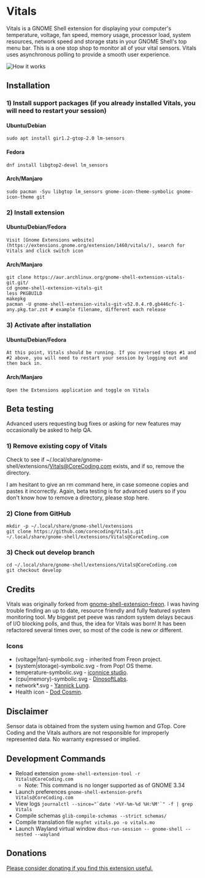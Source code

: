 Vitals
====================================

Vitals is a GNOME Shell extension for displaying your computer's temperature, voltage, fan speed, memory usage, processor load, system resources, network speed and storage stats in your GNOME Shell's top menu bar. This is a one stop shop to monitor all of your vital sensors. Vitals uses asynchronous polling to provide a smooth user experience.

![How it works](https://raw.githubusercontent.com/esa1975/hosted-content/master/Vitals%20-%20Change%20Displayed%20Sensors.GIF)

## Installation

### 1) Install support packages (if you already installed Vitals, you will need to restart your session)

#### Ubuntu/Debian

    sudo apt install gir1.2-gtop-2.0 lm-sensors

#### Fedora

    dnf install libgtop2-devel lm_sensors
    
#### Arch/Manjaro

    sudo pacman -Syu libgtop lm_sensors gnome-icon-theme-symbolic gnome-icon-theme git

### 2) Install extension

#### Ubuntu/Debian/Fedora

    Visit [Gnome Extensions website](https://extensions.gnome.org/extension/1460/vitals/), search for Vitals and click switch icon

#### Arch/Manjaro

    git clone https://aur.archlinux.org/gnome-shell-extension-vitals-git.git/
    cd gnome-shell-extension-vitals-git
    less PKGBUILD
    makepkg
    pacman -U gnome-shell-extension-vitals-git-v52.0.4.r0.gb446cfc-1-any.pkg.tar.zst # example filename, different each release

### 3) Activate after installation

#### Ubuntu/Debian/Fedora

    At this point, Vitals should be running. If you reversed steps #1 and #2 above, you will need to restart your session by logging out and then back in.
   
#### Arch/Manjaro

    Open the Extensions application and toggle on Vitals

## Beta testing

Advanced users requesting bug fixes or asking for new features may occasionally be asked to help QA. 

### 1) Remove existing copy of Vitals

Check to see if ~/.local/share/gnome-shell/extensions/Vitals@CoreCoding.com exists, and if so, remove the directory.

I am hesitant to give an rm command here, in case someone copies and pastes it incorrectly. Again, beta testing is for advanced users so if you don't know how to remove a directory, please stop here.

### 2) Clone from GitHub

    mkdir -p ~/.local/share/gnome-shell/extensions
    git clone https://github.com/corecoding/Vitals.git ~/.local/share/gnome-shell/extensions/Vitals@CoreCoding.com

### 3) Check out develop branch

    cd ~/.local/share/gnome-shell/extensions/Vitals@CoreCoding.com
    git checkout develop

## Credits
Vitals was originally forked from [gnome-shell-extension-freon](https://github.com/UshakovVasilii/gnome-shell-extension-freon). I was having trouble finding an up to date, resource friendly and fully featured system monitoring tool. My biggest pet peeve was random system delays becaus of I/O blocking polls, and thus, the idea for Vitals was born! It has been refactored several times over, so most of the code is new or different.

### Icons
* (voltage|fan)-symbolic.svg - inherited from Freon project.
* (system|storage)-symbolic.svg - from Pop! OS theme.
* temperature-symbolic.svg - [iconnice studio](https://www.iconfinder.com/iconnice).
* (cpu|memory)-symbolic.svg - [DinosoftLabs](https://www.iconfinder.com/dinosoftlabs).
* network\*.svg - [Yannick Lung](https://www.iconfinder.com/yanlu).
* Health icon - [Dod Cosmin](https://www.iconfinder.com/icons/458267/cross_doctor_drug_health_healthcare_hospital_icon).

## Disclaimer
Sensor data is obtained from the system using hwmon and GTop. Core Coding and the Vitals authors are not responsible for improperly represented data. No warranty expressed or implied.

## Development Commands
* Reload extension `gnome-shell-extension-tool -r Vitals@CoreCoding.com`
  - Note: This command is no longer supported as of GNOME 3.34
* Launch preferences `gnome-shell-extension-prefs Vitals@CoreCoding.com`
* View logs ```journalctl --since="`date '+%Y-%m-%d %H:%M'`" -f | grep Vitals```
* Compile schemas `glib-compile-schemas --strict schemas/`
* Compile translation file `msgfmt vitals.po -o vitals.mo`
* Launch Wayland virtual window `dbus-run-session -- gnome-shell --nested --wayland`

## Donations
[Please consider donating if you find this extension useful.](https://corecoding.com/donate.php)
